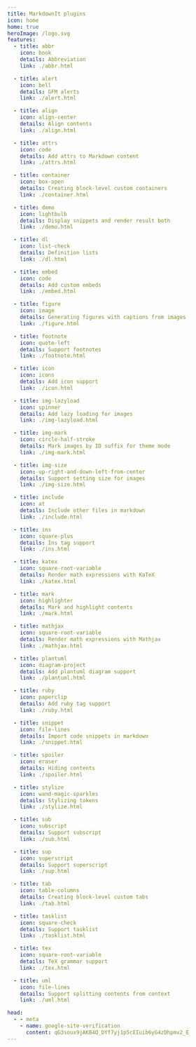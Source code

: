 ```yaml
---
title: MarkdownIt plugins
icon: home
home: true
heroImage: /logo.svg
features:
  - title: abbr
    icon: book
    details: Abbreviation
    link: ./abbr.html

  - title: alert
    icon: bell
    details: GFM alerts
    link: ./alert.html

  - title: align
    icon: align-center
    details: Align contents
    link: ./align.html

  - title: attrs
    icon: code
    details: Add attrs to Markdown content
    link: ./attrs.html

  - title: container
    icon: box-open
    details: Creating block-level custom containers
    link: ./container.html

  - title: demo
    icon: lightbulb
    details: Display snippets and render result both
    link: ./demo.html

  - title: dl
    icon: list-check
    details: Definition lists
    link: ./dl.html

  - title: embed
    icon: code
    details: Add custom embeds
    link: ./embed.html

  - title: figure
    icon: image
    details: Generating figures with captions from images
    link: ./figure.html

  - title: footnote
    icon: quote-left
    details: Support footnotes
    link: ./footnote.html

  - title: icon
    icon: icons
    details: Add icon support
    link: ./icon.html

  - title: img-lazyload
    icon: spinner
    details: Add lazy loading for images
    link: ./img-lazyload.html

  - title: img-mark
    icon: circle-half-stroke
    details: Mark images by ID suffix for theme mode
    link: ./img-mark.html

  - title: img-size
    icon: up-right-and-down-left-from-center
    details: Support setting size for images
    link: ./img-size.html

  - title: include
    icon: at
    details: Include other files in markdown
    link: ./include.html

  - title: ins
    icon: square-plus
    details: Ins tag support
    link: ./ins.html

  - title: katex
    icon: square-root-variable
    details: Render math expressions with KaTeX
    link: ./katex.html

  - title: mark
    icon: highlighter
    details: Mark and highlight contents
    link: ./mark.html

  - title: mathjax
    icon: square-root-variable
    details: Render math expressions with Mathjax
    link: ./mathjax.html

  - title: plantuml
    icon: diagram-project
    details: Add plantuml diagram support
    link: ./plantuml.html

  - title: ruby
    icon: paperclip
    details: Add ruby tag support
    link: ./ruby.html

  - title: snippet
    icon: file-lines
    details: Import code snippets in markdown
    link: ./snippet.html

  - title: spoiler
    icon: eraser
    details: Hiding contents
    link: ./spoiler.html

  - title: stylize
    icon: wand-magic-sparkles
    details: Stylizing tokens
    link: ./stylize.html

  - title: sub
    icon: subscript
    details: Support subscript
    link: ./sub.html

  - title: sup
    icon: superscript
    details: Support superscript
    link: ./sup.html

  - title: tab
    icon: table-columns
    details: Creating block-level custom tabs
    link: ./tab.html

  - title: tasklist
    icon: square-check
    details: Support tasklist
    link: ./tasklist.html

  - title: tex
    icon: square-root-variable
    details: TeX grammar support
    link: ./tex.html

  - title: uml
    icon: file-lines
    details: Support splitting contents from context
    link: ./uml.html

head:
  - - meta
    - name: google-site-verification
      content: qG3soux9jAKB4Q_DYf7yj1p5cEIuib6yG4zDhpmv2_E
---
```


